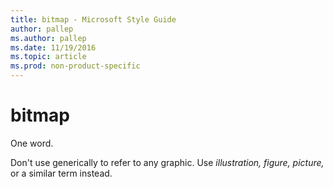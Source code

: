 ```yaml
---
title: bitmap - Microsoft Style Guide
author: pallep
ms.author: pallep
ms.date: 11/19/2016
ms.topic: article
ms.prod: non-product-specific
---
```


# bitmap

One word. 

Don't use generically to refer to any graphic. Use *illustration, figure, picture,* or a similar term instead.
